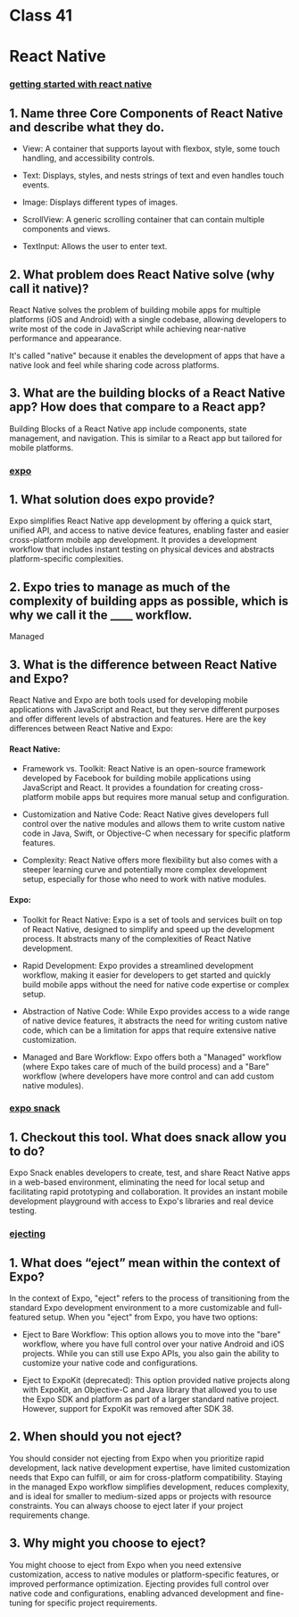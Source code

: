 # Class 41


# React Native



### [getting started with react native](https://facebook.github.io/react-native/docs/getting-started)



## 1. Name three Core Components of React Native and describe what they do.

- View: A container that supports layout with flexbox, style, some touch handling, and accessibility controls.

- Text: Displays, styles, and nests strings of text and even handles touch events.

- Image: Displays different types of images.

- ScrollView: A generic scrolling container that can contain multiple components and views.

- TextInput: Allows the user to enter text.


## 2. What problem does React Native solve (why call it native)?

React Native solves the problem of building mobile apps for multiple platforms (iOS and Android) with a single codebase, allowing developers to write most of the code in JavaScript while achieving near-native performance and appearance. 

It's called "native" because it enables the development of apps that have a native look and feel while sharing code across platforms.


## 3. What are the building blocks of a React Native app? How does that compare to a React app?

Building Blocks of a React Native app include components, state management, and navigation. This is similar to a React app but tailored for mobile platforms.


### [expo](https://expo.io/)



## 1. What solution does expo provide?

Expo simplifies React Native app development by offering a quick start, unified API, and access to native device features, enabling faster and easier cross-platform mobile app development. It provides a development workflow that includes instant testing on physical devices and abstracts platform-specific complexities.


## 2. Expo tries to manage as much of the complexity of building apps as possible, which is why we call it the ____ workflow.

Managed


## 3. What is the difference between React Native and Expo?

React Native and Expo are both tools used for developing mobile applications with JavaScript and React, but they serve different purposes and offer different levels of abstraction and features. Here are the key differences between React Native and Expo:

#### React Native:

- Framework vs. Toolkit: React Native is an open-source framework developed by Facebook for building mobile applications using JavaScript and React. It provides a foundation for creating cross-platform mobile apps but requires more manual setup and configuration.

- Customization and Native Code: React Native gives developers full control over the native modules and allows them to write custom native code in Java, Swift, or Objective-C when necessary for specific platform features.

- Complexity: React Native offers more flexibility but also comes with a steeper learning curve and potentially more complex development setup, especially for those who need to work with native modules.

#### Expo:

- Toolkit for React Native: Expo is a set of tools and services built on top of React Native, designed to simplify and speed up the development process. It abstracts many of the complexities of React Native development.

- Rapid Development: Expo provides a streamlined development workflow, making it easier for developers to get started and quickly build mobile apps without the need for native code expertise or complex setup.

- Abstraction of Native Code: While Expo provides access to a wide range of native device features, it abstracts the need for writing custom native code, which can be a limitation for apps that require extensive native customization.

- Managed and Bare Workflow: Expo offers both a "Managed" workflow (where Expo takes care of much of the build process) and a "Bare" workflow (where developers have more control and can add custom native modules).


### [expo snack](https://snack.expo.io/)


## 1. Checkout this tool. What does snack allow you to do?

Expo Snack enables developers to create, test, and share React Native apps in a web-based environment, eliminating the need for local setup and facilitating rapid prototyping and collaboration. It provides an instant mobile development playground with access to Expo's libraries and real device testing.



### [ejecting](https://docs.expo.io/versions/latest/expokit/eject)



## 1. What does “eject” mean within the context of Expo?

In the context of Expo, "eject" refers to the process of transitioning from the standard Expo development environment to a more customizable and full-featured setup. When you "eject" from Expo, you have two options:

- Eject to Bare Workflow: This option allows you to move into the "bare" workflow, where you have full control over your native Android and iOS projects. While you can still use Expo APIs, you also gain the ability to customize your native code and configurations.

- Eject to ExpoKit (deprecated): This option provided native projects along with ExpoKit, an Objective-C and Java library that allowed you to use the Expo SDK and platform as part of a larger standard native project. However, support for ExpoKit was removed after SDK 38.


## 2. When should you not eject?


You should consider not ejecting from Expo when you prioritize rapid development, lack native development expertise, have limited customization needs that Expo can fulfill, or aim for cross-platform compatibility. Staying in the managed Expo workflow simplifies development, reduces complexity, and is ideal for smaller to medium-sized apps or projects with resource constraints. You can always choose to eject later if your project requirements change.


## 3. Why might you choose to eject?


You might choose to eject from Expo when you need extensive customization, access to native modules or platform-specific features, or improved performance optimization. Ejecting provides full control over native code and configurations, enabling advanced development and fine-tuning for specific project requirements.


